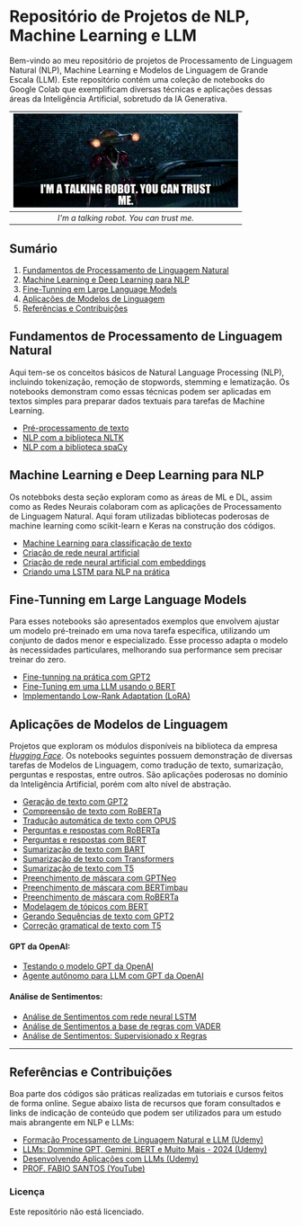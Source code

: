 # Repositório de Projetos de NLP, Machine Learning e LLM

Bem-vindo ao meu repositório de projetos de Processamento de Linguagem Natural (NLP), Machine Learning e Modelos de Linguagem de Grande Escala (LLM). Este repositório contém uma coleção de notebooks do Google Colab que exemplificam diversas técnicas e aplicações dessas áreas da Inteligência Artificial, sobretudo da IA Generativa.

<div align="center">
  
| ![I'm a talking robot You can trust me](Arquivos/talking_robot.gif) |
|:--:|
| *I'm a talking robot. You can trust me.* |

</div>

## Sumário

1. [Fundamentos de Processamento de Linguagem Natural](#fundamentos-de-processamento-de-linguagem-natural)
2. [Machine Learning e Deep Learning para NLP](#machine-learning-e-deep-learning-para-nlp)
3. [Fine-Tunning em Large Language Models](#fine-tunning-em-large-language-models)
4. [Aplicações de Modelos de Linguagem](#aplicações-de-modelos-de-linguagem)
5. [Referências e Contribuições](#referências-e-contribuições)



## Fundamentos de Processamento de Linguagem Natural

Aqui tem-se os conceitos básicos de Natural Language Processing (NLP), incluindo tokenização, remoção de stopwords, stemming e lematização. Os notebooks demonstram como essas técnicas podem ser aplicadas em textos simples para preparar dados textuais para tarefas de Machine Learning.

* [Pré-processamento de texto](https://github.com/johnnycleiton07/llm-studies/blob/main/1.%20Fundamentos%20de%20NLP/1_pre_processamento_de_texto.ipynb)
* [NLP com a biblioteca NLTK](https://github.com/johnnycleiton07/llm-studies/blob/main/1.%20Fundamentos%20de%20NLP/2_NLP_com_NLTK.ipynb)
* [NLP com a biblioteca spaCy](https://github.com/johnnycleiton07/llm-studies/blob/main/1.%20Fundamentos%20de%20NLP/3_NLP_com_spaCy.ipynb)





## Machine Learning e Deep Learning para NLP

Os notebboks desta seção exploram como as áreas de ML e DL, assim como as Redes Neurais colaboram com as aplicações de Processamento de Linguagem Natural. Aqui foram utilizadas bibliotecas poderosas de machine learning como scikit-learn e Keras na construção dos códigos.

* [Machine Learning para classificação de texto](https://github.com/johnnycleiton07/llm-studies/blob/main/2.%20ML%20e%20DL%20para%20NLP/1_machine_learning_para_classificacao_de_texto.ipynb)
* [Criação de rede neural artificial](https://github.com/johnnycleiton07/llm-studies/blob/main/2.%20ML%20e%20DL%20para%20NLP/2_criacao_de_rede_neural_artificial.ipynb)
* [Criação de rede neural artificial com embeddings](https://github.com/johnnycleiton07/llm-studies/blob/main/2.%20ML%20e%20DL%20para%20NLP/3_criacao_de_rede_neural_artificial_com_embeddings.ipynb)
* [Criando uma LSTM para NLP na prática](https://github.com/johnnycleiton07/llm-studies/blob/main/2.%20ML%20e%20DL%20para%20NLP/4_criando_uma_LSTM_para_NLP_na_pr%C3%A1tica.ipynb)




## Fine-Tunning em Large Language Models

Para esses notebooks são apresentados exemplos que envolvem ajustar um modelo pré-treinado em uma nova tarefa específica, utilizando um conjunto de dados menor e especializado. Esse processo adapta o modelo às necessidades particulares, melhorando sua performance sem precisar treinar do zero.

* [Fine-tunning na prática com GPT2](https://github.com/johnnycleiton07/llm-studies/blob/main/3.%20Fine-Tunning%20em%20LLMs/1_fine_tunning_na_pratica_com_GPT2.ipynb)
* [Fine-Tuning em uma LLM usando o BERT](https://github.com/johnnycleiton07/llm-studies/blob/main/3.%20Fine-Tunning%20em%20LLMs/2_fine_tuning_em_uma_LLM_usando_o_BERT.ipynb)
* [Implementando Low-Rank Adaptation (LoRA)](https://github.com/johnnycleiton07/llm-studies/blob/main/3.%20Fine-Tunning%20em%20LLMs/3_implementando_Low_Rank_Adaptation_(LoRA).ipynb)



## Aplicações de Modelos de Linguagem

Projetos que exploram os módulos disponíveis na biblioteca da empresa [*Hugging Face*](https://huggingface.co/). Os notebooks seguintes possuem demonstração de diversas tarefas de Modelos de Linguagem, como tradução de texto, sumarização, perguntas e respostas, entre outros. São aplicações poderosas no domínio da Inteligência Artificial, porém com alto nível de abstração.

* [Geração de texto com GPT2](https://github.com/johnnycleiton07/llm-studies/blob/main/4.%20Aplica%C3%A7%C3%B5es%20de%20LLMs/01_geracao_de_texto_com_GPT2.ipynb)
* [Compreensão de texto com RoBERTa](https://github.com/johnnycleiton07/llm-studies/blob/main/4.%20Aplica%C3%A7%C3%B5es%20de%20LLMs/02_compreensao_de_texto_com_roberta.ipynb)
* [Tradução automática de texto com OPUS](https://github.com/johnnycleiton07/llm-studies/blob/main/4.%20Aplica%C3%A7%C3%B5es%20de%20LLMs/03_traducao_automatica_de_texto_com_opus.ipynb)
* [Perguntas e respostas com RoBERTa](https://github.com/johnnycleiton07/llm-studies/blob/main/4.%20Aplica%C3%A7%C3%B5es%20de%20LLMs/04_perguntas_e_respostas_com_roberta.ipynb)
* [Perguntas e respostas com BERT](https://github.com/johnnycleiton07/llm-studies/blob/main/4.%20Aplica%C3%A7%C3%B5es%20de%20LLMs/05_perguntas_e_respostas_com_BERT.ipynb)
* [Sumarização de texto com BART](https://github.com/johnnycleiton07/llm-studies/blob/main/4.%20Aplica%C3%A7%C3%B5es%20de%20LLMs/06_sumarizacao_de_texto_com_bart.ipynb)
* [Sumarização de texto com Transformers](https://github.com/johnnycleiton07/llm-studies/blob/main/4.%20Aplica%C3%A7%C3%B5es%20de%20LLMs/07_sumarizacao_de_texto_com_Transformers.ipynb)
* [Sumarização de texto com T5](https://github.com/johnnycleiton07/llm-studies/blob/main/4.%20Aplica%C3%A7%C3%B5es%20de%20LLMs/08_sumarizacao_de_texto_com_T5.ipynb)
* [Preenchimento de máscara com GPTNeo](https://github.com/johnnycleiton07/llm-studies/blob/main/4.%20Aplica%C3%A7%C3%B5es%20de%20LLMs/09_preenchimento_de_mascara_com_GPTNeo.ipynb)
* [Preenchimento de máscara com BERTimbau](https://github.com/johnnycleiton07/llm-studies/blob/main/4.%20Aplica%C3%A7%C3%B5es%20de%20LLMs/10_preenchimento_de_mascara_com_BERTimbau.ipynb)
* [Preenchimento de máscara com RoBERTa](https://github.com/johnnycleiton07/llm-studies/blob/main/4.%20Aplica%C3%A7%C3%B5es%20de%20LLMs/11_preenchimento_de_mascara_com_RoBERTa.ipynb)
* [Modelagem de tópicos com BERT](https://github.com/johnnycleiton07/llm-studies/blob/main/4.%20Aplica%C3%A7%C3%B5es%20de%20LLMs/12_modelagem_de_topicos_com_BERT.ipynb)
* [Gerando Sequências de texto com GPT2](https://github.com/johnnycleiton07/llm-studies/blob/main/4.%20Aplica%C3%A7%C3%B5es%20de%20LLMs/13_gerando_sequencia_de_texto_com_gpt2.ipynb)
* [Correção gramatical de texto com T5](https://github.com/johnnycleiton07/llm-studies/blob/main/4.%20Aplica%C3%A7%C3%B5es%20de%20LLMs/14_correcao_gramatical_de_texto_com_T5.ipynb)



#### GPT da OpenAI:

* [Testando o modelo GPT da OpenAI](https://github.com/johnnycleiton07/llm-studies/blob/main/4.%20Aplica%C3%A7%C3%B5es%20de%20LLMs/15_testando_o_modelo_GPT_da_OpenAI.ipynb)
* [Agente autônomo para LLM com GPT da OpenAI](https://github.com/johnnycleiton07/llm-studies/blob/main/4.%20Aplica%C3%A7%C3%B5es%20de%20LLMs/16_agente_autonomo_para_LLM_com_GPT_da_OpenIA.ipynb)


#### Análise de Sentimentos:

* [Análise de Sentimentos com rede neural LSTM](https://github.com/johnnycleiton07/llm-studies/blob/main/4.%20Aplica%C3%A7%C3%B5es%20de%20LLMs/17_analise_de_sentimentos_com_rede_neural_LSTM.ipynb)
* [Análise de Sentimentos a base de regras com VADER](https://github.com/johnnycleiton07/llm-studies/blob/main/4.%20Aplica%C3%A7%C3%B5es%20de%20LLMs/18_analise_de_sentimentos_a_base_de_regras_com_VADER.ipynb)
* [Análise de Sentimentos: Supervisionado x Regras](https://github.com/johnnycleiton07/llm-studies/blob/main/4.%20Aplica%C3%A7%C3%B5es%20de%20LLMs/19_analise_de_sentimentos_supervisionado_x_regras.ipynb)


---
 
## Referências e Contribuições

Boa parte dos códigos são práticas realizadas em tutoriais e cursos feitos de forma online. Segue abaixo lista de recursos que foram consultados e links de indicação de conteúdo que podem ser utilizados para um estudo mais abrangente em NLP e LLMs:

+ [Formação Processamento de Linguagem Natural e LLM (Udemy)](https://www.udemy.com/course/formacao-processamento-de-linguagem-natural-nlp/?couponCode=THANKSLEARNER24)
+ [LLMs: Dommine GPT, Gemini, BERT e Muito Mais - 2024 (Udemy)](https://www.udemy.com/course/domine-llm/?couponCode=KEEPLEARNING)
+ [Desenvolvendo Aplicações com LLMs (Udemy)](https://www.udemy.com/course/desenvolvendo-aplicacoes-com-llms/?couponCode=ST4MT73124)
+ [PROF. FABIO SANTOS (YouTube)](https://www.youtube.com/@Prof.FabioSantos)

### Licença

Este repositório não está licenciado.

